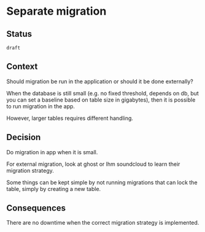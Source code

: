 # Separate migration

## Status

`draft`

## Context


Should migration be run in the application or should it be done externally?

When the database is still small (e.g. no fixed threshold, depends on db, but you can set a baseline based on table size in gigabytes), then it is possible to run migration in the app.

However, larger tables requires different handling.


## Decision


Do migration in app when it is small.

For external migration, look at ghost or lhm soundcloud to learn their migration strategy.

Some things can be kept simple by not running migrations that can lock the table, simply by creating a new table.


## Consequences

There are no downtime when the correct migration strategy is implemented.
